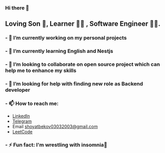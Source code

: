 ### Hi there 👋

## Loving Son 🙂, Learner 👨‍🎓 , Software Engineer 👨‍🔬.

### - 🔭 I’m currently working on my personal projects
### - 🌱 I’m currently learning English and Nestjs
### - 👯 I’m looking to collaborate on open source project which can help me to enhance my skills
### - 🤔 I’m looking for help with finding new role as Backend developer
### - 📫 How to reach me: 
* [LinkedIn](https://www.linkedin.com/in/bek-shoyatbekov-96507a234)
* [Telegram](https://t.me/Bek_Shoyatbekov)
* Email shoyatbekov03032003@gmail.com
* [LeetCode](https://leetcode.com/bek_dev_/)
###  - ⚡ Fun fact: I'm wrestling with insomnia🙂

